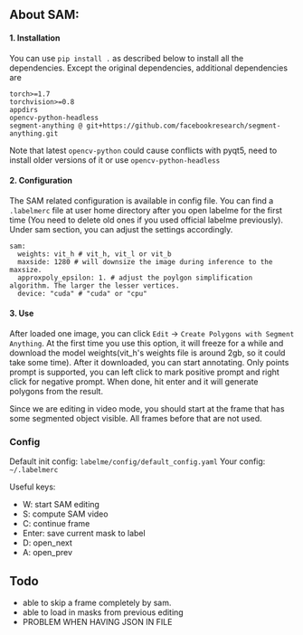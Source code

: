 
## About SAM:
#### 1. Installation
You can use `pip install .` as described below to install all the dependencies. Except the original dependencies, additional dependencies are
```
torch>=1.7
torchvision>=0.8
appdirs
opencv-python-headless
segment-anything @ git+https://github.com/facebookresearch/segment-anything.git
```
Note that latest `opencv-python` could cause conflicts with pyqt5, need to install older versions of it or use `opencv-python-headless`
#### 2. Configuration
The SAM related configuration is available in config file. You can find a `.labelmerc` file at user home directory after you open labelme for the first time (You need to delete old ones if you used official labelme previously).
Under sam section, you can adjust the settings accordingly.
```
sam:
  weights: vit_h # vit_h, vit_l or vit_b
  maxside: 1280 # will downsize the image during inference to the maxsize.
  approxpoly_epsilon: 1. # adjust the poylgon simplification algorithm. The larger the lesser vertices.
  device: "cuda" # "cuda" or "cpu"
```
#### 3. Use
After loaded one image, you can click `Edit` -> `Create Polygons with Segment Anything`. At the first time you use this option, it will freeze for a while and download the model weights(vit_h's weights file is around 2gb, so it could take some time).
After it downloaded, you can start annotating. Only points prompt is supported, you can left click to mark positive prompt and right click for negative prompt. When done, hit enter and it will generate polygons from the result.

Since we are editing in video mode, you should start at the frame that has some segmented object visible. All frames before that are not used.
### Config
Default init config: `labelme/config/default_config.yaml`
Your config: `~/.labelmerc`

Useful keys:
-  W: start SAM editing
-  S: compute SAM video
-  C: continue frame
- Enter: save current mask to label
- D: open_next
- A: open_prev

## Todo
- able to skip a frame completely by sam.
- able to load in masks from previous editing
- PROBLEM WHEN HAVING JSON IN FILE 